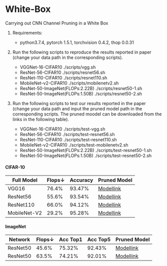 # White-Box
Carrying out CNN Channel Pruning in a White Box

1. Requirements:
    * python3.7.4, pytorch 1.5.1, torchvision 0.4.2, thop 0.0.31
    
2. Run the following scripts to reproduce the results reported in paper (change your data path in the corresponding scripts).
    * VGGNet-16-CIFAR10 ./scripts/vgg.sh
    * ResNet-56-CIFAR10 ./scripts/resnet56.sh   
    * ResNet-110-CIFAR10 ./scripts/resnet110.sh 
    * MobileNet-v2-CIFAR10 ./scripts/mobilenetv2.sh  
    * ResNet-50-ImageNet(FLOPs:2.22B) ./scripts/resnet50-1.sh  
    * ResNet-50-ImageNet(FLOPs:1.50B) ./scripts/resnet50-2.sh  

3. Run the following scripts to test our results reported in the paper (change your data path and input the pruned model path in the corresponding scripts. The pruned moodel can be downloaded from the links in the following table).
    * VGGNet-16-CIFAR10 ./scripts/test-vgg.sh
    * ResNet-56-CIFAR10 ./scripts/test-resnet56.sh   
    * ResNet-110-CIFAR10 ./scripts/test-resnet110.sh 
    * MobileNet-v2-CIFAR10 ./scripts/test-mobilenetv2.sh  
    * ResNet-50-ImageNet(FLOPs:2.22B) ./scripts/test-resnet50-1.sh  
    * ResNet-50-ImageNet(FLOPs:1.50B) ./scripts/test-resnet50-2.sh  

#### CIFAR-10

| Full Model   | Flops$\downarrow$ | Accuracy | Pruned Model                                                 |
| ------------ | ----------------- | -------- | ------------------------------------------------------------ |
| VGG16        | 76.4%             | 93.47%   | [Modellink](https://drive.google.com/drive/folders/1GWR56Aoc08r3eUUwSub1_lxJ0Z06dWyd?usp=sharing) |
| ResNet56     | 55.6%             | 93.54%   | [Modellink](https://drive.google.com/drive/folders/1NSnJnLGWsSJLiVCksk1OnOK2iVGRfLyg?usp=sharing) |
| ResNet110    | 66.0%             | 94.12%   | [Modellink](https://drive.google.com/drive/folders/1h-eSUbtJ_xO3wlnQ7J3Pl8bBsuTEw9LJ?usp=sharing) |
| MobileNet-V2 | 29.2%             | 95.28%   | [Modellink](https://drive.google.com/drive/folders/1Q78kM5U8Tz-nonCLbBisVrke97OGIIai?usp=sharing) |

#### ImageNet

| Network  | Flops$\downarrow$ | Acc Top1 | Acc Top5 | Pruned Model                                                 |
| -------- | ----------------- | -------- | -------- | ------------------------------------------------------------ |
| ResNet50 | 45.6%             | 75.32%   | 92.43%   | [Modellink](https://drive.google.com/drive/folders/1WGWce2puviqwKfjWrxB9CLJcotJxOx_a?usp=sharing) |
| ResNet50 | 63.5%             | 74.21%   | 92.01%   | [Modellink](https://drive.google.com/drive/folders/15C6RvrLvPoswrXKpvT_idCm8rB88zxLB?usp=sharing) |

